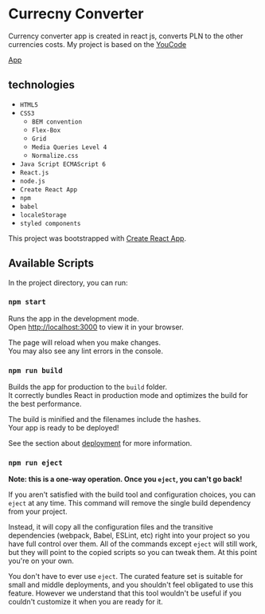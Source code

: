 # Currecny Converter

Currency converter app is created in react js, converts PLN to the other currencies costs. My project is based on the [YouCode](https://youcode.pl/frontend-developer/)

[App](https://leszekm12.github.io/Currency-converter-react/)

## technologies

+ `HTML5`
+ `CSS3`
  + `BEM convention`
  + `Flex-Box`
  + `Grid`
  + `Media Queries Level 4`
  + `Normalize.css`
+ `Java Script ECMAScript 6`
+ `React.js`
+ `node.js`
+ `Create React App`
+ `npm`
+ `babel`
+ `localeStorage`
+ `styled components`

This project was bootstrapped with [Create React App](https://github.com/facebook/create-react-app).

## Available Scripts

In the project directory, you can run:

### `npm start`

Runs the app in the development mode.\
Open [http://localhost:3000](http://localhost:3000) to view it in your browser.

The page will reload when you make changes.\
You may also see any lint errors in the console.

### `npm run build`

Builds the app for production to the `build` folder.\
It correctly bundles React in production mode and optimizes the build for the best performance.

The build is minified and the filenames include the hashes.\
Your app is ready to be deployed!

See the section about [deployment](https://facebook.github.io/create-react-app/docs/deployment) for more information.

### `npm run eject`

**Note: this is a one-way operation. Once you `eject`, you can't go back!**

If you aren't satisfied with the build tool and configuration choices, you can `eject` at any time. This command will remove the single build dependency from your project.

Instead, it will copy all the configuration files and the transitive dependencies (webpack, Babel, ESLint, etc) right into your project so you have full control over them. All of the commands except `eject` will still work, but they will point to the copied scripts so you can tweak them. At this point you're on your own.

You don't have to ever use `eject`. The curated feature set is suitable for small and middle deployments, and you shouldn't feel obligated to use this feature. However we understand that this tool wouldn't be useful if you couldn't customize it when you are ready for it.

